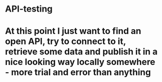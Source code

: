 # API-testing
# At this point I just want to find an open API, try to connect to it, retrieve some data and publish it in a nice looking way locally somewhere - more trial and error than anything
